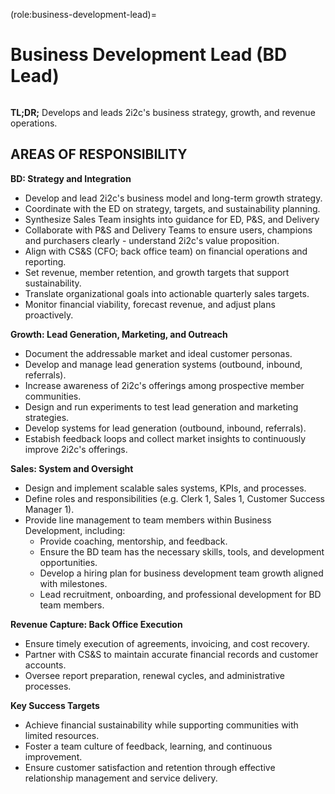 (role:business-development-lead)=
# Business Development Lead (BD Lead)

```{role} Business Development Lead

```


**TL;DR;** Develops and leads 2i2c's business strategy, growth, and revenue operations.

## AREAS OF RESPONSIBILITY

**BD: Strategy and Integration**

-   Develop and lead 2i2c's business model and long-term growth strategy.
-   Coordinate with the ED on strategy, targets, and sustainability planning.
-   Synthesize Sales Team insights into guidance for ED, P&S, and Delivery
-   Collaborate with P&S and Delivery Teams to ensure users, champions and purchasers clearly - understand 2i2c's value proposition.
-   Align with CS&S (CFO; back office team) on financial operations and reporting.
-   Set revenue, member retention, and growth targets that support sustainability.
-   Translate organizational goals into actionable quarterly sales targets.
-   Monitor financial viability, forecast revenue, and adjust plans proactively.

**Growth: Lead Generation, Marketing, and Outreach**

-   Document the addressable market and ideal customer personas.
-   Develop and manage lead generation systems (outbound, inbound, referrals).
-   Increase awareness of 2i2c's offerings among prospective member communities.
-   Design and run experiments to test lead generation and marketing strategies.
-   Develop systems for lead generation (outbound, inbound, referrals).
-   Estabish feedback loops and collect market insights to continuously improve 2i2c's offerings.

**Sales: System and Oversight**

-   Design and implement scalable sales systems, KPIs, and processes.
-   Define roles and responsibilities (e.g. Clerk 1, Sales 1, Customer Success Manager 1).
-   Provide line management to team members within Business Development, including:
    -   Provide coaching, mentorship, and feedback.
    -   Ensure the BD team has the necessary skills, tools, and development opportunities.
    -   Develop a hiring plan for business development team growth aligned with milestones.
    -   Lead recruitment, onboarding, and professional development for BD team members.

**Revenue Capture: Back Office Execution**

-   Ensure timely execution of agreements, invoicing, and cost recovery.
-   Partner with CS&S to maintain accurate financial records and customer accounts.
-   Oversee report preparation, renewal cycles, and administrative processes.

**Key Success Targets**

-   Achieve financial sustainability while supporting communities with limited resources.
-   Foster a team culture of feedback, learning, and continuous improvement.
-   Ensure customer satisfaction and retention through effective relationship management and service delivery.
